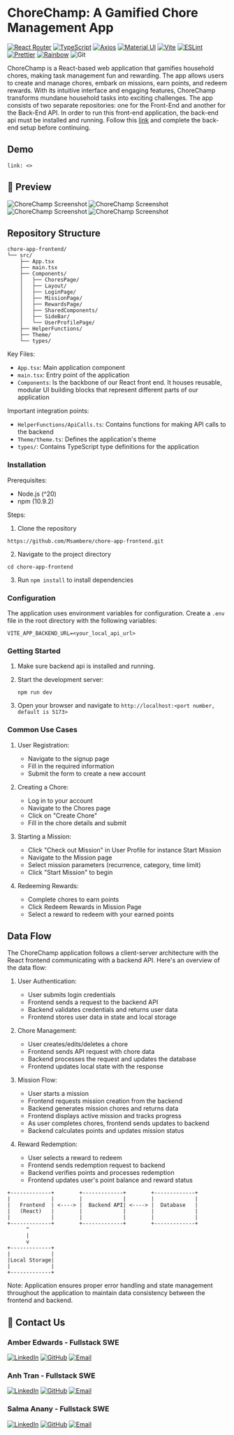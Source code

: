 # ChoreChamp: A Gamified Chore Management App
[![React Router](https://img.shields.io/badge/React_Router-v7-CA4245?style=for-the-badge&logo=react-router&logoColor=white)](https://reactrouter.com/)
[![TypeScript](https://img.shields.io/badge/TypeScript-4.x-blue?style=for-the-badge&logo=typescript&logoColor=white)](https://www.typescriptlang.org/)
[![Axios](https://img.shields.io/badge/Axios-5A29E4?style=for-the-badge&logo=axios&logoColor=white)](https://axios-http.com/)
[![Material UI](https://img.shields.io/badge/Material_UI-007FFF?style=for-the-badge&logo=mui&logoColor=white)](https://mui.com/)
[![Vite](https://img.shields.io/badge/Vite-646CFF?style=for-the-badge&logo=vite&logoColor=white)](https://vitejs.dev/)
[![ESLint](https://img.shields.io/badge/ESLint-4B32C3?style=for-the-badge&logo=eslint&logoColor=white)](https://eslint.org/)
[![Prettier](https://img.shields.io/badge/Prettier-F7B93E?style=for-the-badge&logo=prettier&logoColor=black)](https://prettier.io/)
[![Rainbow](https://img.shields.io/badge/Rainbow-FF0080?style=for-the-badge&logo=rainbow&logoColor=white)](https://rainbow.me/)
![Git](https://img.shields.io/badge/Git-F05032?style=for-the-badge&logo=git&logoColor=white)

ChoreChamp is a React-based web application that gamifies household chores, making task management fun and rewarding.
The app allows users to create and manage chores, embark on missions, earn points, and redeem rewards.
With its intuitive interface and engaging features, ChoreChamp transforms mundane household tasks into exciting challenges.
The app consists of two separate repositories: one for the Front-End and another for the Back-End API. In order to run this 
front-end application, the back-end api must be installed and running. Follow this [link](https://github.com/Msambere/chore-app-backend) and complete the back-end setup 
before continuing. 


## Demo
```
link: <>
```
## 🌟 Preview

![ChoreChamp Screenshot](./src/assets/UserProfile.png)
![ChoreChamp Screenshot](./src/assets/Chore.png)
![ChoreChamp Screenshot](./src/assets/Reward.png)
![ChoreChamp Screenshot](./src/assets/Mission.png)

## Repository Structure

```
chore-app-frontend/
└── src/
    ├── App.tsx
    ├── main.tsx
    ├── Components/
    │   ├── ChoresPage/
    │   ├── Layout/
    │   ├── LoginPage/
    │   ├── MissionPage/
    │   ├── RewardsPage/
    │   ├── SharedComponents/
    │   ├── SideBar/
    │   └── UserProfilePage/
    ├── HelperFunctions/
    ├── Theme/
    └── types/
```

Key Files:
- `App.tsx`: Main application component
- `main.tsx`: Entry point of the application
- `Components`: Is the backbone of our React front end. It houses reusable, modular UI building blocks that represent different parts of our application

Important integration points:
- `HelperFunctions/ApiCalls.ts`: Contains functions for making API calls to the backend
- `Theme/theme.ts`: Defines the application's theme
- `types/`: Contains TypeScript type definitions for the application

### Installation

Prerequisites:
- Node.js (^20)
- npm (10.9.2)

Steps:
1. Clone the repository 
```
https://github.com/Msambere/chore-app-frontend.git
```
2. Navigate to the project directory 
```
cd chore-app-frontend
```
3. Run `npm install` to install dependencies

### Configuration

The application uses environment variables for configuration.
Create a `.env` file in the root directory with the following variables:

```
VITE_APP_BACKEND_URL=<your_local_api_url>

```

### Getting Started
1. Make sure backend api is installed and running.

2. Start the development server:
   ```
   npm run dev
   ```
3. Open your browser and navigate to `http://localhost:<port number, default is 5173>`


### Common Use Cases

1. User Registration:
   - Navigate to the signup page
   - Fill in the required information
   - Submit the form to create a new account

2. Creating a Chore:
   - Log in to your account
   - Navigate to the Chores page
   - Click on "Create Chore"
   - Fill in the chore details and submit

3. Starting a Mission:
   - Click "Check out Mission" in User Profile for instance Start Mission
   - Navigate to the Mission page
   - Select mission parameters (recurrence, category, time limit)
   - Click "Start Mission" to begin

4. Redeeming Rewards:
   - Complete chores to earn points
   - Click Redeem Rewards in Mission Page
   - Select a reward to redeem with your earned points


## Data Flow

The ChoreChamp application follows a client-server architecture with the React frontend communicating with a backend API. 
Here's an overview of the data flow:

1. User Authentication:
   - User submits login credentials
   - Frontend sends a request to the backend API
   - Backend validates credentials and returns user data
   - Frontend stores user data in state and local storage

2. Chore Management:
   - User creates/edits/deletes a chore
   - Frontend sends API request with chore data
   - Backend processes the request and updates the database
   - Frontend updates local state with the response

3. Mission Flow:
   - User starts a mission
   - Frontend requests mission creation from the backend
   - Backend generates mission chores and returns data
   - Frontend displays active mission and tracks progress
   - As user completes chores, frontend sends updates to backend
   - Backend calculates points and updates mission status

4. Reward Redemption:
   - User selects a reward to redeem
   - Frontend sends redemption request to backend
   - Backend verifies points and processes redemption
   - Frontend updates user's point balance and reward status

```
+-------------+        +-------------+        +-------------+
|             |        |             |        |             |
|   Frontend  | <----> |  Backend API| <----> |  Database   |
|   (React)   |        |             |        |             |
|             |        |             |        |             |
+-------------+        +-------------+        +-------------+
      ^                      
      |                      
      v                      
+-------------+        
|             |        
|Local Storage|        
|             |        
+-------------+      
```

Note: Application ensures proper error handling and state management throughout the application to maintain data consistency between the frontend and backend.

## 🚀 Contact Us
### Amber Edwards - Fullstack SWE
[![LinkedIn](https://img.shields.io/badge/LinkedIn-0077B5?style=for-the-badge&logo=linkedin&logoColor=white)](https://www.linkedin.com/in/amber-edwards-swe/)
[![GitHub](https://img.shields.io/badge/GitHub-181717?style=for-the-badge&logo=github&logoColor=white)](https://github.com/Msambere)
[![Email](https://img.shields.io/badge/Email-D14836?style=for-the-badge&logo=gmail&logoColor=white)](mailto:a.r.a.edwards@gmail.com)

### Anh Tran - Fullstack SWE
[![LinkedIn](https://img.shields.io/badge/LinkedIn-0077B5?style=for-the-badge&logo=linkedin&logoColor=white)](https://www.linkedin.com/in/anhtran077/)
[![GitHub](https://img.shields.io/badge/GitHub-181717?style=for-the-badge&logo=github&logoColor=white)](https://github.com/momofAnAl)
[![Email](https://img.shields.io/badge/Email-D14836?style=for-the-badge&logo=gmail&logoColor=white)](mailto:anhtr077@gmail.com)

### Salma Anany - Fullstack SWE
[![LinkedIn](https://img.shields.io/badge/LinkedIn-0077B5?style=for-the-badge&logo=linkedin&logoColor=white)](https://www.linkedin.com/in/salma-anany/)
[![GitHub](https://img.shields.io/badge/GitHub-181717?style=for-the-badge&logo=github&logoColor=white)](https://github.com/SalmaAnany)
[![Email](https://img.shields.io/badge/Email-D14836?style=for-the-badge&logo=gmail&logoColor=white)](mailto:salmayousry5@gmail.com)


